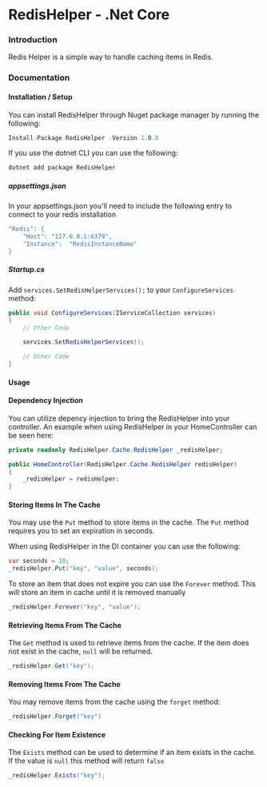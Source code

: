 # RedisHelper - .Net Core

### Introduction

Redis Helper is a simple way to handle caching items in Redis.


### Documentation

#### Installation / Setup

You can install RedisHelper through Nuget package manager by running the following:

```csharp
Install-Package RedisHelper -Version 1.0.0
```

If you use the dotnet CLI you can use the following:

```csharp
dotnet add package RedisHelper
```

##### appsettings.json

In your appsettings.json you'll need to include the following entry to connect to your redis installation

```csharp
"Redis": {
    "Host": "127.0.0.1:6379",
    "Instance":  "RedisInstanceName" 
}
```

##### Startup.cs

Add `services.SetRedisHelperServices();` to your `ConfigureServices` method:

```csharp
public void ConfigureServices(IServiceCollection services)
{
    // Other Code

    services.SetRedisHelperServices();

    // Other Code
}
```

#### Usage

#### Dependency Injection

You can utilize depency injection to bring the RedisHelper into your controller.  An example when using RedisHelper in your HomeController can be seen here:

```csharp
private readonly RedisHelper.Cache.RedisHelper _redisHelper;

public HomeController(RedisHelper.Cache.RedisHelper redisHelper)
{
    _redisHelper = redisHelper;
}
```

#### Storing Items In The Cache

You may use the `Put` method to store items in the cache.  The `Put` method requires you to set an expiration in seconds.

When using RedisHelper in the DI container you can use the following:

```csharp
var seconds = 10;
_redisHelper.Put("key", "value", seconds);
```

To store an item that does not expire you can use the `Forever` method.  This will store an item in cache until it is removed manually

```csharp
_redisHelper.Forever("key", "value");
```

#### Retrieving Items From The Cache

The `Get` method is used to retrieve items from the cache.  If the item does not exist in the cache, `null` will be returned.

```csharp
_redisHelper.Get("key");
```

#### Removing Items From The Cache

You may remove items from the cache using the `forget` method:

```csharp
_redisHelper.Forget("key")
```

#### Checking For Item Existence

The `Exists` method can be used to determine if an item exists in the cache.  If the value is `null` this method will return `false`

```csharp
_redisHelper.Exists("key");
```